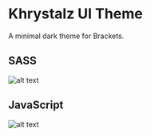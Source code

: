 Khrystalz UI Theme
==============================================

A minimal dark theme for Brackets.

## SASS
![alt text](https://raw.githubusercontent.com/khrystalz/khrystalz-ui/master/screenshots/sass.jpg "Khrystalz UI Theme SASS")

## JavaScript
![alt text](https://raw.githubusercontent.com/khrystalz/khrystalz-ui/master/screenshots/javascript.jpg "Khrystalz UI Theme JavaScript")

